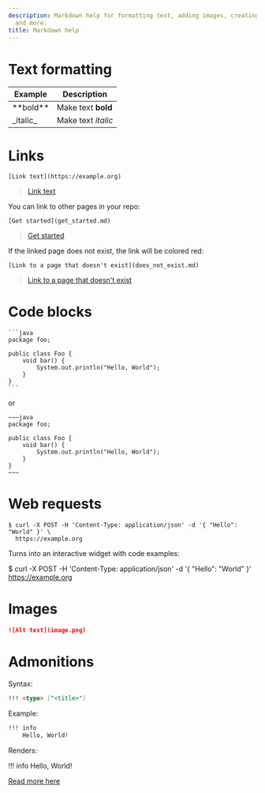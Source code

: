 ```yaml
---
description: Markdown help for formatting text, adding images, creating code blocks
  and more.
title: Markdown help
---
```

# Text formatting

Example | Description
-------|-------
\*\*bold\*\* | Make text **bold**
\_italic\_ | Make text _italic_

# Links

```
[Link text](https://example.org)
```

> [Link text](https://example.org)	

You can link to other pages in your repo:

```
[Get started](get_started.md)
```

> [Get started](get_started.md)

If the linked page does not exist, the link will be colored red:

```
[Link to a page that doesn't exist](does_not_exist.md)
```

> [Link to a page that doesn't exist](does_not_exist.md)

# Code blocks

~~~
```java
package foo;

public class Foo {
    void bar() {
        System.out.println("Hello, World");
    }
}
```
~~~

or

```
~~~java
package foo;

public class Foo {
    void bar() {
        System.out.println("Hello, World"); 
    }
}
~~~
```

# Web requests

```
$ curl -X POST -H 'Content-Type: application/json' -d '{ "Hello": "World" }' \
  https://example.org
```

Turns into an interactive widget with code examples:

$ curl -X POST -H 'Content-Type: application/json' -d '{ "Hello": "World" }' https://example.org

# Images
	
```markdown
![Alt text](image.png)
```

# Admonitions

Syntax:

```markdown
!!! <type> ["<title>"]
```

Example:

```markdown
!!! info
    Hello, World!
```

Renders:

!!! info
    Hello, World!

[Read more here](https://github.com/vsch/flexmark-java/wiki/Admonition-Extension)